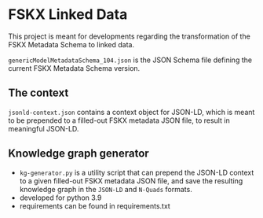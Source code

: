 # FSKX Linked Data

This project is meant for developments regarding the transformation of the FSKX Metadata Schema to linked data.

`genericModelMetadataSchema_104.json` is the JSON Schema file defining the current FSKX Metadata Schema version. 

## The context
`jsonld-context.json` contains a context object for JSON-LD, which is meant to be prepended to a filled-out FSKX metadata JSON file, to result in meaningful JSON-LD.

## Knowledge graph generator
- `kg-generator.py` is a utility script that can prepend the JSON-LD context to a given filled-out FSKX metadata JSON file, and save the resulting knowledge graph in the `JSON-LD` and `N-Quads` formats.
- developed for python 3.9
- requirements can be found in requirements.txt
